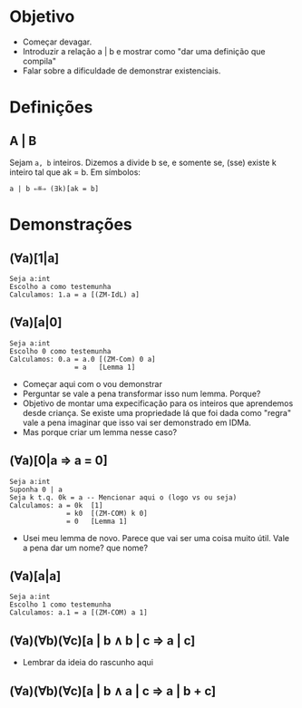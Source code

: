 # Objetivo

- Começar devagar.
- Introduzir a relação a | b e mostrar como "dar uma definição que compila"
- Falar sobre a dificuldade de demonstrar existenciais.

# Definições

## A | B

Sejam `a, b` inteiros. Dizemos a divide b se, e somente se, (sse) existe k inteiro tal que ak = b. Em símbolos:

```
a | b ⇐≝⇒ (∃k)[ak = b]
```

# Demonstrações

## (∀a)[1|a]

```lean
Seja a:int
Escolho a como testemunha
Calculamos: 1.a = a [(ZM-IdL) a]
```

## (∀a)[a|0]

```lean
Seja a:int
Escolho 0 como testemunha
Calculamos: 0.a = a.0 [(ZM-Com) 0 a]
                = a   [Lemma 1]
```

- Começar aqui com o vou demonstrar
- Perguntar se vale a pena transformar isso num lemma. Porque?
- Objetivo de montar uma expecificação para os inteiros que aprendemos desde criança. Se existe uma propriedade lá que foi dada como "regra" vale a pena imaginar que isso vai ser demonstrado em IDMa.
- Mas porque criar um lemma nesse caso?

## (∀a)[0|a ⇒ a = 0]

```
Seja a:int
Suponha 0 | a
Seja k t.q. 0k = a -- Mencionar aqui o (logo vs ou seja)
Calculamos: a = 0k  [1]
              = k0  [(ZM-COM) k 0]
              = 0   [Lemma 1]
```

- Usei meu lemma de novo. Parece que vai ser uma coisa muito útil. Vale a pena dar um nome? que nome?


## (∀a)[a|a]

```
Seja a:int
Escolho 1 como testemunha
Calculamos: a.1 = a [(ZM-COM) a 1]
```

## (∀a)(∀b)(∀c)[a | b ∧ b | c ⇒ a | c]

- Lembrar da ideia do rascunho aqui

## (∀a)(∀b)(∀c)[a | b ∧ a | c ⇒ a | b + c]

